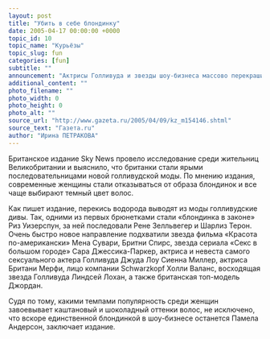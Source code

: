 ```yaml
---
layout: post
title: "Убить в себе блондинку"
date: 2005-04-17 00:00:00 +0000
topic_id: 10
topic_name: "Курьёзы"
topic_slug: fun
categories: [fun]
subtitle: ""
announcement: "Актрисы Голливуда и звезды шоу-бизнеса массово перекрашивают волосы в темный цвет. Брюнетками уже стали Шарлиз Терон, Бритни Спирс и Рене Зелльвегер. Вслед за ними потянулись и рядовые гражданки."
additional_content: ""
photo_filename: ""
photo_width: 0
photo_height: 0
photo_alt: ""
source_url: "http://www.gazeta.ru/2005/04/09/kz_m154146.shtml"
source_text: "Газета.ru"
author: "Ирина ПЕТРАКОВА"
---
```

Британское издание Sky News провело исследование среди жительниц Великобритании и выяснило, что британки стали ярыми последовательницами новой голливудской моды. По мнению издания, современные женщины стали отказываться от образа блондинок и все чаще выбирают темный цвет волос.

Как пишет издание, перекись водорода выводят из моды голливудские дивы. Так, одними из первых брюнетками стали «блондинка в законе» Риз Уизерспун, за ней последовали Рене Зелльвегер и Шарлиз Терон. Очень быстро новое направление подхватили звезда фильма «Красота по-американски» Мена Сувари, Бритни Спирс, звезда сериала «Секс в большом городе» Сара Джессика-Паркер, актриса и невеста самого сексуального актера Голливуда Джуда Лоу Сиенна Миллер, актриса Британи Мерфи, лицо компании Schwarzkopf Холли Валанс, восходящая звезда Голливуда Линдсей Лохан, а также британская топ-модель Джордан.

Судя по тому, какими темпами популярность среди женщин завоевывает каштановый и шоколадный оттенки волос, не исключено, что вскоре единственной блондинкой в шоу-бизнесе останется Памела Андерсон, заключает издание.
